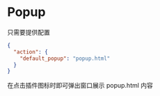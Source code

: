 # Popup

只需要提供配置

```json
{
  "action": {
    "default_popup": "popup.html"
  }
}
```

在点击插件图标时即可弹出窗口展示 popup.html 内容
